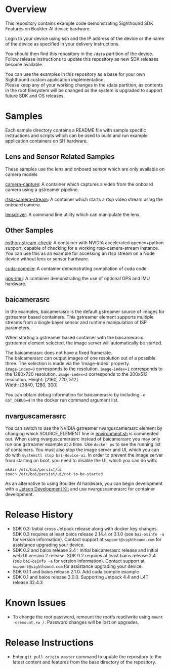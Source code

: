 # Overview
This repository contains example code demonstrating Sighthound SDK Features on Boulder-AI
device hardware.

Login to your device using ssh and the IP address of the device or the name of the device as
specified in your delivery instructions.  

You should then find this repository in the `/data` partition of the device.  
Follow release instructions to update this repository as new SDK releases become available.

You can use the examples in this repository as a base for your own Sighthound custom application implementation.  
Please keep any of your working changes in the /data partition, as contents in the root filesystem  will be changed as the system is upgraded to 
support future SDK and OS releases.

# Samples
Each sample directory contains a README file with sample specific instructions
and scripts which can be used to build and run example application containers on SH hardware.

## Lens and Sensor Related Samples

These samples use the lens and onboard sensor which are only available on camera models

[camera-capture](camera-capture): A container which captures a video from the onboard camera using a gstreamer pipeline.

[rtsp-camera-stream](rtsp-camera-stream): A container which starts a rtsp video stream using the onboard camera.

[lensdriver](lensdriver): A command line utility which can manipulate the lens.

## Other Samples

[python-stream-check](python-stream-check): A container with NVIDIA accelerated opencv+python support, capable
of checking for a working rtsp-camera-stream instance.  You can use this as an example for accessing an rtsp stream
on a Node device without lens or sensor hardware.

[cuda-compile](cuda-compile): A container demonstrating compilation of cuda code

[gps-imu](gps-imu): A container demonstrating the use of optional GPS and IMU hardware.

## baicamerasrc
In the examples, baicamerasrc is the default gstreamer source of images for gstreamer based containers.  This
gstreamer element supports multiple streams from a single bayer sensor and runtime manipulation of ISP parameters.

When starting a gstreamer based container with the baicamerasrc gstreamer element selected, the image server will
automatically be started.

The baicamerasrc does not have a fixed framerate.  
The baicamerasrc can output images of one resolution out of a possible three. The selection is made via the 'image-index' property.  
`image-index=0` corresponds to the  resolution.
`image-index=1` corresponds to the 1280x720 resolution.
`image-index=2` corresponds to the  300x512 resolution.
Height: [2160,  720, 512]  
Width:  [3840, 1280, 300]  

You can obtain debug information for baicamerasrc by including `-e GST_DEBUG=4` in the docker run command argument list.

## nvarguscamerasrc
You can switch to use the NVIDIA gstreamer nvarguscamerasrc element by changing which SOURCE_ELEMENT line in [environment.sh](environment.sh)
is commented out. When using nvarguscamerasrc instead of baicamerasrc you may only run one gstreamer example at a time.  Use `docker ps` to see the running
list of containers.  You must also stop the image server and UI, which you can do with `systemctl stop bai-device-ui`.
In order to prevent the image server from starting on boot, you need to disable the UI, which you can do with:
```
mkdir /etc/bai/persist/ui
touch /etc/bai/persist/ui/not-to-be-started
```
As an alternative to using Boulder AI hardware, you can begin development with a [Jetson Development Kit](https://developer.nvidia.com/buy-jetson)
and use nvarguscamerasrc for container development.

# Release History
* SDK 0.3: Initial cross Jetpack release along with docker key changes. SDK 0.3 requires at least baios release 2.14.4 or 3.1.0
(see `bai-osinfo -a` for version information).  Contact support at `support@sighthound.com` for
assistance upgrading your device.
* SDK 0.2 and baios release 2.4 : Initial baicamerasrc release and initial web UI version 2 release.  SDK 0.2 requires at least
baios release 2.4 (see `bai-osinfo -a` for version information).  Contact support at `support@sighthound.com` for
assistance upgrading your device.
* SDK 0.1.1 and baios release 2.1.0.  Add cuda compile example
* SDK 0.1 and baios release 2.0.0.  Supporting Jetpack 4.4 and L4T release 32.4.3  

# Known Issues
* To change the root password, remount the rootfs read/write using `mount -oremount,rw /`.  Password changes will
be lost on upgrades.

# Release Instructions  
* Enter `git pull origin master` command to update the repository to the latest content and features from the base directory of the repository.
